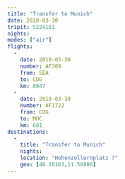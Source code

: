 ```yaml
---
title: "Transfer to Munich"
date: 2010-03-30
tripit: 5224161
nights:
modes: ["air"]
flights:
  -
    date: 2010-03-30
    number: AF309
    from: SEA
    to: CDG
    km: 8047
  -
    date: 2010-03-30
    number: AF1722
    from: CDG
    to: MUC
    km: 681
destinations:
  -
    title: "Transfer to Munich"
    nights:
    location: "Hohenzollernplatz 7"
    geo: [48.16163,11.56886]
---
```



